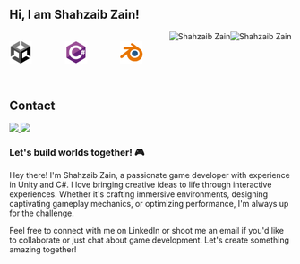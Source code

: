 ## Hi, I am Shahzaib Zain! 
 <img align="right" height="140em" alt="Shahzaib Zain" src="http://studiopixel.in/wp-content/uploads/2017/11/18a4949fc9c8067172d3b96e302e7097.gif"> <img align="right" height="140em" alt="Shahzaib Zain" src="https://media.giphy.com/media/l44Qqz6gO6JiVV3pu/giphy.gif">

   <!--  <div>
  <a href="https://github.com/ShahzaibZain">
<img align="center" height="170" src="https://github-readme-stats.vercel.app/api/top-langs/?username=shahzaibzain&layout=compact&langs_count=16&theme=dracula"/>
  <img align="center" src="https://github-readme-stats.vercel.app/api?username=shahzaibzain&show_icons=true&theme=dracula&include_all_commits=true&count_private=true&hide=issues"/>
</div>
 
 ## Skills-->
<div style="display: inline_block">

 <br>
  <img height="40" align="center" alt="Unity" height="30" width="40" src="https://raw.githubusercontent.com/devicons/devicon/master/icons/unity/unity-original.svg">
 &nbsp;&nbsp;&nbsp;&nbsp;&nbsp;&nbsp;&nbsp;&nbsp;&nbsp;&nbsp;&nbsp;&nbsp;&nbsp;
  <img height="40" align="center" alt="CSharp" height="30" width="40" src="https://raw.githubusercontent.com/devicons/devicon/master/icons/csharp/csharp-original.svg">
 &nbsp;&nbsp;&nbsp;&nbsp;&nbsp;&nbsp;&nbsp;&nbsp;&nbsp;&nbsp;&nbsp;&nbsp;&nbsp;
  <img height="40" align="center" alt="Blender" height="30" width="40" src="https://raw.githubusercontent.com/devicons/devicon/master/icons/blender/blender-original.svg">
 &nbsp;&nbsp;&nbsp;&nbsp;&nbsp;&nbsp;&nbsp;&nbsp;&nbsp;&nbsp;&nbsp;&nbsp;&nbsp;
</div>
  </n>
</br>

## Contact 
<div> 
  <a href="https://www.linkedin.com/in/ShahzaibZain" target="_blank">
    <img src="https://img.shields.io/badge/-Connect%20with%20me%20on%20LinkedIn-blue?style=for-the-badge&logo=linkedin&logoColor=white" target="_blank">
  </a> 
  <a href="mailto:shahzaibzain290600@gmail.com">
    <img src="https://img.shields.io/badge/-Shoot%20me%20an%20Email-red?style=for-the-badge&logo=gmail&logoColor=white" target="_blank">
  </a>
</div>

<div style="margin-top: 20px;">
  <h3>Let's build worlds together! 🎮</h3>
  <p>Hey there! I'm Shahzaib Zain, a passionate game developer with experience in Unity and C#. I love bringing creative ideas to life through interactive experiences. Whether it's crafting immersive environments, designing captivating gameplay mechanics, or optimizing performance, I'm always up for the challenge.</p>
  <p>Feel free to connect with me on LinkedIn or shoot me an email if you'd like to collaborate or just chat about game development. Let's create something amazing together!</p>
</div>

<!--<details>
  <summary>:zap: GitHub Stats</summary>

  <img align="left" alt="Rashid's GitHub Stats" src="https://github-readme-stats.vercel.app/api?username=shahzaibzain&show_icons=true&hide_border=true" />

</details>
<details>
  <summary>:zap: Most Used Languages</summary>

<img align="left" alt="Rashid's GitHub Top Languages" src="https://github-readme-stats.vercel.app/api/top-langs/?username=shahzaibzain" />

</details>-->
